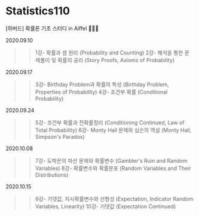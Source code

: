 # Statistics110
[하버드] 확률론 기초 스터디 in Aiffel 👨🏻‍💼

2020.09.10
>>1강- 확률과 셈 원리 (Probability and Counting)
>>2강- 해석을 통한 문제풀이 및 확률의 공리 (Story Proofs, Axioms of Probability)

2020.09.17
>>3강- Birthday Problem과 확률의 특성 (Birthday Problem, Properties of Probability)
>> 4강- 조건부 확률 (Conditional Probability)

2020.09.24
>>5강- 조건부 확률과 전확률정리 (Conditioning Continued, Law of Total Probability)
>>6강- Monty Hall 문제와 심슨의 역설 (Monty Hall, Simpson's Paradox)

2020.10.08
>>7강- 도박꾼의 파산 문제와 확률변수 (Gambler's Ruin and Random Variables)
>>8강- 확률변수와 확률분포 (Random Variables and Their Distributions)

2020.10.15
>>9강- 기댓값, 지시확률변수와 선형성 (Expectation, Indicator Random Variables, Linearity)
>>10강- 기댓값 (Expectation Continued)
